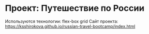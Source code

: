 # Проект: Путешествие по России

Используются технологии:
flex-box
grid
Сайт проекта: https://ksshirokova.github.io/russian-travel-bootcamp/index.html
